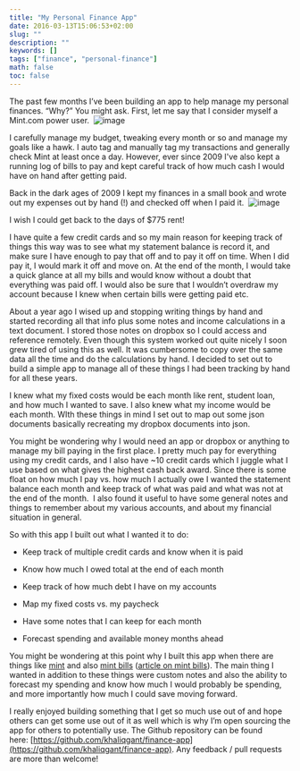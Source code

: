 ```yaml
---
title: "My Personal Finance App"
date: 2016-03-13T15:06:53+02:00
slug: ""
description: ""
keywords: []
tags: ["finance", "personal-finance"]
math: false
toc: false
---
```


The past few months I’ve been building an app to help manage my personal finances. “Why?” You might ask. First, let me say that I consider myself a Mint.com power user.&nbsp;
![image](https://64.media.tumblr.com/f64f5e5603f240bf6f181bf011d7647c/tumblr_inline_nrlyaz2EuD1r18ptj_540.png)

I carefully manage my budget, tweaking every month or so and manage my goals like a hawk. I auto tag and manually tag my transactions and generally check Mint at least once a day. However, ever since 2009 I've also kept a running log of bills to pay and kept careful track of how much cash I would have on hand after getting paid.&nbsp;

Back in the dark ages of 2009 I kept my finances in a small book and wrote out my expenses out by hand (!) and checked off when I paid it.&nbsp;
![image](https://64.media.tumblr.com/37bd06489d39d73b1b2abd71c277ceff/tumblr_inline_nrlyv9LQj51r18ptj_540.png)

I wish I could get back to the days of $775 rent!

I have quite a few credit cards and so my main reason for keeping track of things this way was to see what my statement balance is record it, and make sure I have enough to pay that off and to pay it off on time. When I did pay it, I would mark it off and move on. At the end of the month, I would take a quick glance at all my bills and would know without a doubt that everything was paid off. I would also be sure that I wouldn’t overdraw my account because I knew when certain bills were getting paid etc.

About a year ago I wised up and stopping writing things by hand and started recording all that info plus some notes and income calculations in a text document. I stored those notes on dropbox so I could access and reference remotely. Even though this system worked out quite nicely I soon grew tired of using this as well. It was cumbersome to copy over the same data all the time and do the calculations by hand. I decided to set out to build a simple app to manage all of these things I had been tracking by hand for all these years.

I knew what my fixed costs would be each month like rent, student loan, and how much I wanted to save. I also knew what my income would be each month. WIth these things in mind I set out to map out some json documents basically recreating my dropbox documents into json.&nbsp;

You might be wondering why I would need an app or dropbox or anything to manage my bill paying in the first place. I pretty much pay for everything using my credit cards, and I also have ~10 credit cards which I juggle what I use based on what gives the highest cash back award. Since there is some float on how much I pay vs. how much I actually owe I wanted the statement balance each month and keep track of what was paid and what was not at the end of the month. &nbsp;I also found it useful to have some general notes and things to remember about my various accounts, and about my financial situation in general.

So with this app I built out what I wanted it to do:

*   Keep track of multiple credit cards and know when it is paid

*   Know how much I owed total at the end of each month

*   Keep track of how much debt I have on my accounts
*   Map my fixed costs vs. my paycheck
*   Have some notes that I can keep for each month
*   Forecast spending and available money months ahead

You might be wondering at this point why I built this app when there are things like [mint](https://www.mint.com/) and also [mint bills](https://bills.mint.com/jsp/userLogin.jsp)&nbsp;([article on mint bills](http://lifehacker.com/how-i-used-mint-bills-to-finally-simplify-my-bill-payme-1717972364)). The main thing I wanted in addition to these things were custom notes and also the ability to forecast my spending and know how much I would probably be spending, and more importantly how much I could save moving forward.

I really enjoyed building something that I get so much use out of and hope others can get some use out of it as well which is why I’m open sourcing the app for others to potentially use. The Github repository can be found here:&nbsp;[https://github.com/khaliqgant/finance-app](https://github.com/khaliqgant/finance-app). Any feedback / pull requests are more than welcome!
